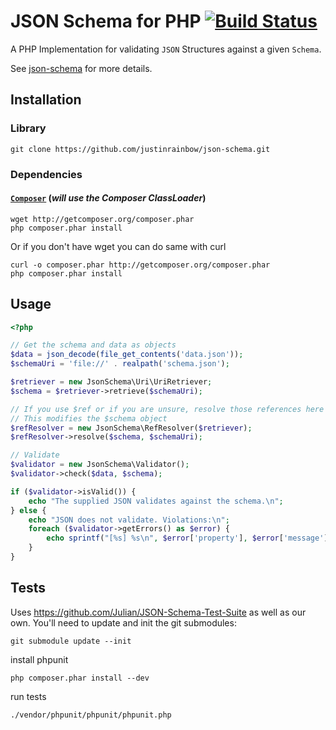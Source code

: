 # JSON Schema for PHP [![Build Status](https://secure.travis-ci.org/justinrainbow/json-schema.png)](http://travis-ci.org/justinrainbow/json-schema)

A PHP Implementation for validating `JSON` Structures against a given `Schema`.

See [json-schema](http://json-schema.org/) for more details.

## Installation

### Library

	git clone https://github.com/justinrainbow/json-schema.git

### Dependencies

#### [`Composer`](https://github.com/composer/composer) (*will use the Composer ClassLoader*)

	wget http://getcomposer.org/composer.phar
	php composer.phar install

Or if you don't have wget you can do same with curl

	curl -o composer.phar http://getcomposer.org/composer.phar
	php composer.phar install

## Usage

```php
<?php

// Get the schema and data as objects
$data = json_decode(file_get_contents('data.json'));
$schemaUri = 'file://' . realpath('schema.json');

$retriever = new JsonSchema\Uri\UriRetriever;
$schema = $retriever->retrieve($schemaUri);

// If you use $ref or if you are unsure, resolve those references here
// This modifies the $schema object
$refResolver = new JsonSchema\RefResolver($retriever);
$refResolver->resolve($schema, $schemaUri);

// Validate
$validator = new JsonSchema\Validator();
$validator->check($data, $schema);

if ($validator->isValid()) {
    echo "The supplied JSON validates against the schema.\n";
} else {
    echo "JSON does not validate. Violations:\n";
    foreach ($validator->getErrors() as $error) {
        echo sprintf("[%s] %s\n", $error['property'], $error['message']);
    }
}
```

## Tests

Uses https://github.com/Julian/JSON-Schema-Test-Suite as well as our own. You'll need to update and init the git submodules:

	git submodule update --init

install phpunit


	php composer.phar install --dev

run tests

	./vendor/phpunit/phpunit/phpunit.php

